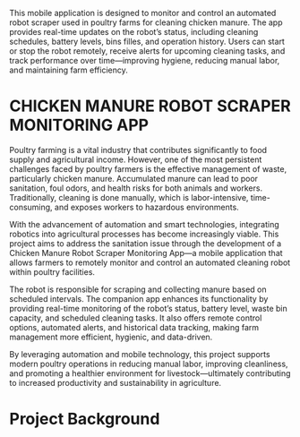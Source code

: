 This mobile application is designed to monitor and control an automated robot scraper used in poultry farms for cleaning chicken manure. The app provides real-time updates on the robot’s status, including cleaning schedules, battery levels, bins filles, and operation history. Users can start or stop the robot remotely, receive alerts for upcoming cleaning tasks, and track performance over time—improving hygiene, reducing manual labor, and maintaining farm efficiency.
# CHICKEN MANURE ROBOT SCRAPER MONITORING APP

Poultry farming is a vital industry that contributes significantly to food supply and agricultural income. However, one of the most persistent challenges faced by poultry farmers is the effective management of waste, particularly chicken manure. Accumulated manure can lead to poor sanitation, foul odors, and health risks for both animals and workers. Traditionally, cleaning is done manually, which is labor-intensive, time-consuming, and exposes workers to hazardous environments.

With the advancement of automation and smart technologies, integrating robotics into agricultural processes has become increasingly viable. This project aims to address the sanitation issue through the development of a Chicken Manure Robot Scraper Monitoring App—a mobile application that allows farmers to remotely monitor and control an automated cleaning robot within poultry facilities.

The robot is responsible for scraping and collecting manure based on scheduled intervals. The companion app enhances its functionality by providing real-time monitoring of the robot’s status, battery level, waste bin capacity, and scheduled cleaning tasks. It also offers remote control options, automated alerts, and historical data tracking, making farm management more efficient, hygienic, and data-driven.

By leveraging automation and mobile technology, this project supports modern poultry operations in reducing manual labor, improving cleanliness, and promoting a healthier environment for livestock—ultimately contributing to increased productivity and sustainability in agriculture.
# Project Background
